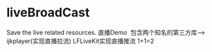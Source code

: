 # liveBroadCast
Save the live related resources.
直播Demo  包含两个知名的第三方库--> ijkplayer(实现直播拉流)
LFLiveKit实现直播推流
1+1=2

